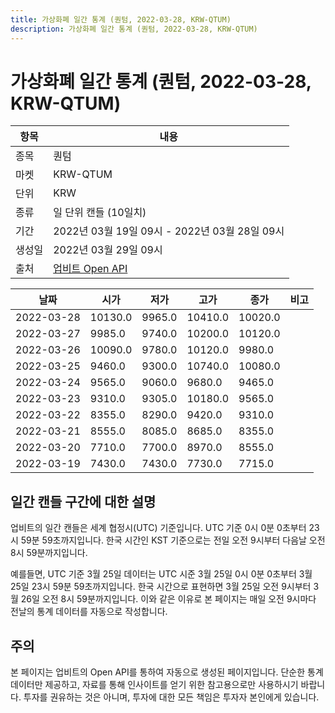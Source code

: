 ```yaml
---
title: 가상화폐 일간 통계 (퀀텀, 2022-03-28, KRW-QTUM)
description: 가상화폐 일간 통계 (퀀텀, 2022-03-28, KRW-QTUM)
---
```



가상화폐 일간 통계 (퀀텀, 2022-03-28, KRW-QTUM)
===

|항목|내용|
|--|--|
|종목|퀀텀|
|마켓|KRW-QTUM|
|단위|KRW|
|종류|일 단위 캔들 (10일치)|
|기간|2022년 03월 19일 09시 - 2022년 03월 28일 09시|
|생성일|2022년 03월 29일 09시|
|출처|[업비트 Open API](https://docs.upbit.com)|


|날짜|시가|저가|고가|종가|비고|
|--|--|--|--|--|--|
|2022-03-28|10130.0|9965.0|10410.0|10020.0|    |
|2022-03-27|9985.0|9740.0|10200.0|10120.0|    |
|2022-03-26|10090.0|9780.0|10120.0|9980.0|    |
|2022-03-25|9460.0|9300.0|10740.0|10080.0|    |
|2022-03-24|9565.0|9060.0|9680.0|9465.0|    |
|2022-03-23|9310.0|9305.0|10180.0|9565.0|    |
|2022-03-22|8355.0|8290.0|9420.0|9310.0|    |
|2022-03-21|8555.0|8085.0|8685.0|8355.0|    |
|2022-03-20|7710.0|7700.0|8970.0|8555.0|    |
|2022-03-19|7430.0|7430.0|7730.0|7715.0|    |


일간 캔들 구간에 대한 설명
---


업비트의 일간 캔들은 세계 협정시(UTC) 기준입니다. 
UTC 기준 0시 0분 0초부터 23시 59분 59초까지입니다. 
한국 시간인 KST 기준으로는 전일 오전 9시부터 다음날 오전 8시 59분까지입니다. 


예를들면, UTC 기준 3월 25일 데이터는 UTC 시준 3월 25일 0시 0분 0초부터 3월 25일 23시 59분 59초까지입니다. 
한국 시간으로 표현하면 3월 25일 오전 9시부터 3월 26일 오전 8시 59분까지입니다. 
이와 같은 이유로 본 페이지는 매일 오전 9시마다 전날의 통계 데이터를 자동으로 작성합니다. 


주의
---


본 페이지는 업비트의 Open API를 통하여 자동으로 생성된 페이지입니다. 
단순한 통계 데이터만 제공하고, 자료를 통해 인사이트를 얻기 위한 참고용으로만 사용하시기 바랍니다. 
투자를 권유하는 것은 아니며, 투자에 대한 모든 책임은 투자자 본인에게 있습니다. 
